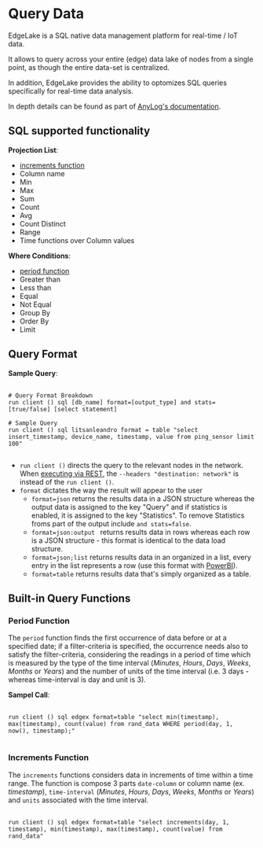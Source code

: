 # Query Data

EdgeLake is a SQL native data management platform for real-time / IoT data. 

It allows to query across your entire (edge) data lake of nodes from a single point, as though the entire data-set is 
centralized. 

In addition, EdgeLake provides the ability to optomizes SQL queries specifically for real-time data analysis. 

In depth details can be found as part of [AnyLog's documentation](https://github.com/AnyLog-co/documentation/blob/master/queries.md).

## SQL supported functionality
**Projection List**: 
* [increments function](#increments-function)
* Column name
* Min
* Max
* Sum
* Count
* Avg
* Count Distinct
* Range
* Time functions over Column values

**Where Conditions**:
* [period function](#period-function)
* Greater than 
* Less than 
* Equal 
* Not Equal 
* Group By 
* Order By 
* Limit

## Query Format 
**Sample Query**: 
<pre>
    <code>
# Query Format Breakdown 
run client () sql [db_name] format=[output_type] and stats=[true/false] [select statement] 

# Sample Query 
run client () sql litsanleandro format = table "select insert_timestamp, device_name, timestamp, value from ping_sensor limit 100"
    </code>
</pre>

* `run client ()` directs the query to the relevant nodes in the network. When [executing via REST](../examples/rest_examples.md), 
the `--headers "destination: network"` is instead of the `run client ()`.
* `format` dictates the way the result will appear to the user
  * `format=json` returns the results data in a JSON  structure whereas the output data is assigned to the key "Query" and if 
statistics is enabled, it is assigned to the key "Statistics". To remove Statistics froms part of the output include 
`and stats=false`. 
  * `format=json:output	` returns results data in rows whereas each row is a JSON structure - this format is identical to the 
data load structure.
  * `format=json;list` returns results data in an organized in a list, every entry in the list represents a row (use this format 
with [PowerBI](../northbound/PowerBI.md)).
  * `format=table` returns results data that's simply organized as a table.

## Built-in Query Functions

### Period Function
The `period` function finds the first occurrence of data before or at a specified date; if a filter-criteria is specified, 
the occurrence needs also to satisfy the filter-criteria, considering the readings in a period of time which is measured 
by the type of the time interval (_Minutes_, _Hours_, _Days_, _Weeks_, _Months_ or _Years_) and the number of units of 
the time interval (i.e. 3 days - whereas time-interval is day and unit is 3).

**Sampel Call**: 
<pre>
  <code>
run client () sql edgex format=table "select min(timestamp), max(timestamp), count(value) from rand_data WHERE period(day, 1, now(), timestamp);"
  </code>
</pre>

### Increments Function
The `increments` functions considers data in increments of time within a time range. The function is compose 3 parts 
`date-column` or column name (ex. _timestamp_), `time-interval` (_Minutes_, _Hours_, _Days_, _Weeks_, _Months_ or _Years_)
and `units` associated with the time interval. 

<pre>
  <code>
run client () sql edgex format=table "select increments(day, 1, timestamp), min(timestamp), max(timestamp), count(value) from rand_data" 
  </code>
</pre>


